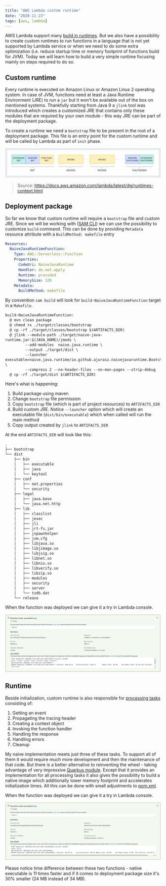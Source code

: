 ```yaml
---
title: "AWS Lambda custom runtime"
date: "2020-11-23"
tags: [aws, lambda]
---
```


AWS Lambda support many [build in runtimes](https://docs.aws.amazon.com/lambda/latest/dg/lambda-runtimes.html). But we also have a possibility to create custom runtimes to run functions in a language that is not yet supported by Lambda service or when we need to do some extra optimization (i.e. reduce startup time or memory footprint of functions build for JVM). Today we will learn how to build a very simple runtime focusing mainly on steps required to do so.

<!-- end -->

## Custom runtime

Every runtime is executed on Amazon Linux or Amazon Linux 2 operating system. In case of JVM, functions need at least a Java Runtime Environment (JRE) to run a `jar` but it won't be available out of the box on mentioned systems. Thankfully starting from Java 9 a `jlink` tool was introduced which creates a customized JRE that contains only these modules that are required by your own module - this way JRE can be part of the deployment package.

To create a runtime we need a `bootstrap` file to be present in the root of a deployment package. This file is an entry point for the custom runtime and will be called by Lambda as part of `init` phase.

![Lambda execution environment lifecycle](./lambda-execution-environment-lifecycle.png)
> Source: https://docs.aws.amazon.com/lambda/latest/dg/runtimes-context.html

## Deployment package

So far we know that custom runtime will require a `bootstrap` file and custom JRE. Since we will be working with ([SAM CLI](https://docs.aws.amazon.com/serverless-application-model/latest/developerguide/what-is-sam.html)) we can use the possibility to customize `build` command. This can be done by providing `Metadata` resource attribute with a `BuildMethod: makefile` entry


```yml
Resources:
  NaiveJavaRuntimeFunction:
    Type: AWS::Serverless::Function
    Properties:
      CodeUri: NaiveJavaRuntime
      Handler: do.not.apply
      Runtime: provided
      MemorySize: 128
    Metadata:
      BuildMethod: makefile
```

By convention `sam build` will look for `build-NaiveJavaRuntimeFunction` target in a `Makefile`. 

```
build-NaiveJavaRuntimeFunction:
  @ mvn clean package
  @ chmod +x ./target/classes/bootstrap
  @ cp -rf ./target/classes/bootstrap $(ARTIFACTS_DIR)
  @ jlink --module-path ./target/naive-java-runtime.jar:$(JAVA_HOME)/jmods \
         --add-modules  naive.java.runtime \
         --output ./target/dist \
         --launcher executable=naive.java.runtime/io.github.ajurasz.naivejavaruntime.Bootstrap \
         --compress 2 --no-header-files --no-man-pages --strip-debug
  @ cp -rf ./target/dist $(ARTIFACTS_DIR)
```

Here's what is happening:

1) Build package using maven
2) Change `bootstrap` file permission
3) Copy `bootstrap` file (which is part of project resources) to `ARTIFACTS_DIR`
4) Build custom JRE. Notice `--launcher` option which will create an executable file (`dist/bin/executable`) which when called will run the main method
5) Copy output created by `jlink` to `ARTIFACTS_DIR`

At the end `ARTIFACTS_DIR` will look like this:

```shell
.
├── bootstrap
└── dist
    ├── bin
    │   ├── executable
    │   ├── java
    │   └── keytool
    ├── conf
    │   ├── net.properties
    │   └── security
    ├── legal
    │   ├── java.base
    │   └── java.net.http
    ├── lib
    │   ├── classlist
    │   ├── jexec
    │   ├── jli
    │   ├── jrt-fs.jar
    │   ├── jspawnhelper
    │   ├── jvm.cfg
    │   ├── libjava.so
    │   ├── libjimage.so
    │   ├── libjsig.so
    │   ├── libnet.so
    │   ├── libnio.so
    │   ├── libverify.so
    │   ├── libzip.so
    │   ├── modules
    │   ├── security
    │   ├── server
    │   └── tzdb.dat
    └── release
```

When the function was deployed we can give it a try in Lambda console.

![Lambda function output](./lambda-function-output.png)


## Runtime

Beside initialization, custom runtime is also responsible for [processing tasks](https://docs.aws.amazon.com/lambda/latest/dg/runtimes-custom.html#runtimes-custom-build) consisting of:

1) Getting an event
2) Propagating the tracing header
3) Creating a context object
4) Invoking the function handler
5) Handling the response
6) Handling errors
7) Cleanup

My naive implementation meets just three of these tasks. To support all of them it would require much more development and then the maintenance of that code. But there is a better alternative to reinventing the wheel - taking advantage of very impressive [Quarkus module](https://quarkus.io/guides/funqy-amazon-lambda). Except that it provides an implementation for all processing tasks it also gives the possibility to build a native image which additionally lower memory footprint and accelerates initialization times. All this can be done with small adjustments to [pom.xml](https://github.com/ajurasz/lambda-custom-runtime/blob/master/FunqyAmazonLambda/pom.xml). 

When the function was deployed we can give it a try in Lambda console.

![Lambda function output 2](./lambda-function-output-2.png)

Please notice time difference between these two functions - native executable is 11 times faster and if it comes to deployment package size it's 30% smaller (24 MB instead of 34 MB).
